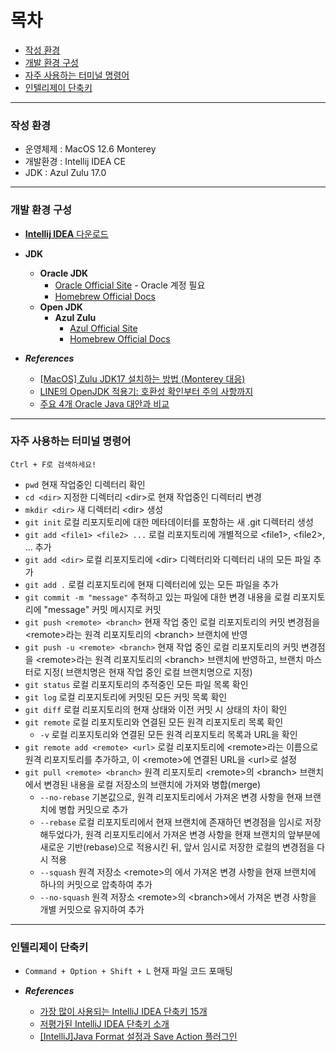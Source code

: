 # 목차

- [작성 환경](#작성-환경)
- [개발 환경 구성](#개발-환경-구성)
- [자주 사용하는 터미널 명령어](#자주-사용하는-터미널-명령어)
- [인텔리제이 단축키](#인텔리제이-단축키)

---

### 작성 환경

- 운영체제 : MacOS 12.6 Monterey
- 개발환경 : Intellij IDEA CE
- JDK : Azul Zulu 17.0

---

### 개발 환경 구성

- [**Intellij IDEA** 다운로드](https://www.jetbrains.com/idea)
- **JDK**
    - **Oracle JDK**
        - [Oracle Official Site](https://www.oracle.com/kr/java/technologies/downloads) - Oracle 계정 필요
        - [Homebrew Official Docs](https://formulae.brew.sh/cask/oracle-jdk)
    - **Open JDK**
        - **Azul Zulu**
            - [Azul Official Site](https://www.azul.com/downloads/?package=jdk#zulu)
            - [Homebrew Official Docs](https://formulae.brew.sh/cask/zulu#default)


- **_References_**
    - [[MacOS] Zulu JDK17 설치하는 방법 (Monterey 대응)](https://freedeveloper.tistory.com/198)
    - [LINE의 OpenJDK 적용기: 호환성 확인부터 주의 사항까지](https://engineering.linecorp.com/ko/blog/line-open-jdk)
    - [주요 4개 Oracle Java 대안과 비교](https://www.azul.com/ko-kr/java-alternative-vendors/)

---

### 자주 사용하는 터미널 명령어

    Ctrl + F로 검색하세요!

- `pwd` 현재 작업중인 디렉터리 확인
- `cd <dir>` 지정한 디렉터리 \<dir>로 현재 작업중인 디렉터리 변경
- `mkdir <dir>` 새 디렉터리 \<dir> 생성
- `git init` 로컬 리포지토리에 대한 메타데이터를 포함하는 새 .git 디렉터리 생성
- `git add <file1> <file2> ...` 로컬 리포지토리에 개별적으로 \<file1>, \<file2>, ... 추가
- `git add <dir>` 로컬 리포지토리에 \<dir> 디렉터리와 디렉터리 내의 모든 파일 추가
- `git add .` 로컬 리포지토리에 현재 디렉터리에 있는 모든 파일을 추가
- `git commit -m "message"` 추적하고 있는 파일에 대한 변경 내용을 로컬 리포지토리에 "message" 커밋 메시지로 커밋
- `git push <remote> <branch>` 현재 작업 중인 로컬 리포지토리의 커밋 변경점을 \<remote>라는 원격 리포지토리의 \<branch> 브랜치에 반영
- `git push -u <remote> <branch>` 현재 작업 중인 로컬 리포지토리의 커밋 변경점을 \<remote>라는 원격 리포지토리의 \<branch> 브랜치에 반영하고, 브랜치 마스터로 지정(
  브랜치명은 현재 작업 중인 로컬 브랜치명으로 지정)
- `git status` 로컬 리포지토리의 추적중인 모든 파일 목록 확인
- `git log` 로컬 리포지토리에 커밋된 모든 커밋 목록 확인
- `git diff` 로컬 리포지토리의 현재 상태와 이전 커밋 시 상태의 차이 확인
- `git remote` 로컬 리포지토리와 연결된 모든 원격 리포지토리 목록 확인
    - `-v` 로컬 리포지토리와 연결된 모든 원격 리포지토리 목록과 URL을 확인
- `git remote add <remote> <url>` 로컬 리포지토리에 \<remote>라는 이름으로 원격 리포지토리를 추가하고, 이 \<remote>에 연결된 URL을 \<url>로 설정
- `git pull <remote> <branch>` 원격 리포지토리 \<remote>의 \<branch> 브랜치에서 변경된 내용을 로컬 저장소의 브랜치에 가져와 병합(merge)
    - `--no-rebase` 기본값으로, 원격 리포지토리에서 가져온 변경 사항을 현재 브랜치에 병합 커밋으로 추가
    - `--rebase` 로컬 리포지토리에서 현재 브랜치에 존재하던 변경점을 임시로 저장해두었다가, 원격 리포지토리에서 가져온 변경 사항을 현재 브랜치의 앞부분에 새로운 기반(rebase)으로 적용시킨
      뒤, 앞서 임시로 저장한 로컬의 변경점을 다시 적용
    - `--squash` 원격 저장소 \<remote>의 <branch>에서 가져온 변경 사항을 현재 브랜치에 하나의 커밋으로 압축하여 추가
    - `--no-squash` 원격 저장소 \<remote>의 \<branch>에서 가져온 변경 사항을 개별 커밋으로 유지하여 추가

---

### 인텔리제이 단축키

- `Command + Option + Shift + L` 현재 파일 코드 포매팅


- **_References_**
    - [가장 많이 사용되는 IntelliJ IDEA 단축키 15개](https://blog.jetbrains.com/ko/2020/03/11/top-15-intellij-idea-shortcuts_ko/)
    - [저평가된 IntelliJ IDEA 단축키 소개](https://blog.jetbrains.com/ko/idea/2022/11/top-underrated-shortcuts/)
    - [[IntelliJ]Java Format 설정과 Save Action 플러그인](https://tryto-han.tistory.com/2)